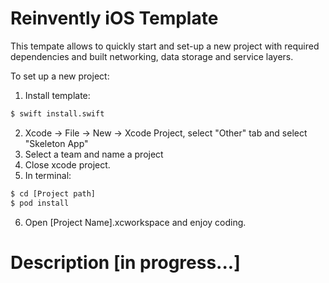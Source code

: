 # Reinvently iOS Template

This tempate allows to quickly start and set-up a new project with required dependencies and built networking, data storage and service layers.

To set up a new project:

  1. Install template:
```sh
$ swift install.swift
```
  2. Xcode -> File -> New -> Xcode Project, select "Other" tab and select "Skeleton App"
  3. Select a team and name a project
  4. Close xcode project. 
  5. In terminal:
```sh
$ cd [Project path]
$ pod install
```
  6. Open [Project Name].xcworkspace and enjoy coding.


  # Description [in progress...]
